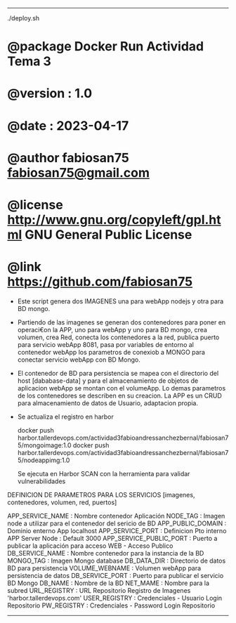 ____________________________________________________________________________________________

./deploy.sh
# @package  Docker Run Actividad Tema 3
# @version  : 1.0
# @date     : 2023-04-17
# @author   fabiosan75 <fabiosan75@gmail.com>
# @license  http://www.gnu.org/copyleft/gpl.html GNU General Public License
# @link     https://github.com/fabiosan75

- Este script genera dos IMAGENES una para webApp nodejs y otra para BD mongo.
- Partiendo de las imagenes se generan dos contenedores para poner en operaci€on la APP, 
uno para webApp y uno para BD mongo, crea volumen, crea Red, conecta los contenedores a 
la red, publica puerto para  servicio webApp 8081, pasa por variables de entorno al contenedor 
webApp los parametros de conexiob a MONGO para conectar servicio webApp con BD Mongo. 
- El contenedor de BD para persistencia se mapea con el directorio
del host [dababase-data] y para el almacenamiento de objetos de aplicacion webApp se montan
con el volumeApp. Lo demas parametros de los contenedores se describen en su creacion. La APP
es un CRUD para almacenamiento de datos de Usuario, adaptacion propia.

- Se actualiza el registro en harbor 

   docker push harbor.tallerdevops.com/actividad3fabioandressanchezbernal/fabiosan75/mongoimage:1.0
   docker push harbor.tallerdevops.com/actividad3fabioandressanchezbernal/fabiosan75/nodeappimg:1.0

    Se ejecuta en Harbor SCAN con la herramienta para validar vulnerabilidades


 DEFINICION DE PARAMETROS PARA LOS SERVICIOS [imagenes, contenedores, volumen, red, puertos]

 APP_SERVICE_NAME          : Nombre contenedor Aplicación
 NODE_TAG                  : Imagen node a utilizar para el contenedor del sericio de BD
 APP_PUBLIC_DOMAIN         : Dominio enterno App localhost 
 APP_SERVICE_PORT          : Definicion Pto interno APP Server Node : Default 3000 
 APP_SERVICE_PUBLIC_PORT   : Puerto a publicar la aplicación para acceso WEB - Acceso Publico 
 DB_SERVICE_NAME           : Nombre contenedor para la instancia de la BD
 MONGO_TAG                 : Imagen Mongo database
 DB_DATA_DIR               : Directorio de datos BD para persistencia
 VOLUME_WEBNAME            : Volumen webApp para persistencia de datos 
 DB_SERVICE_PORT           : Puerto para publicar el servicio BD Mongo 
 DB_NAME                   : Nombre de la BD
 NET_MAME                  : Nombre para la subred 
URL_REGISTRY               : URL Repositorio Registro de Imagenes 'harbor.tallerdevops.com'
USER_REGISTRY              : Credenciales - Usuario Login Repositorio
PW_REGISTRY                : Credenciales - Password Login Repositorio
____________________________________________________________________________________________
